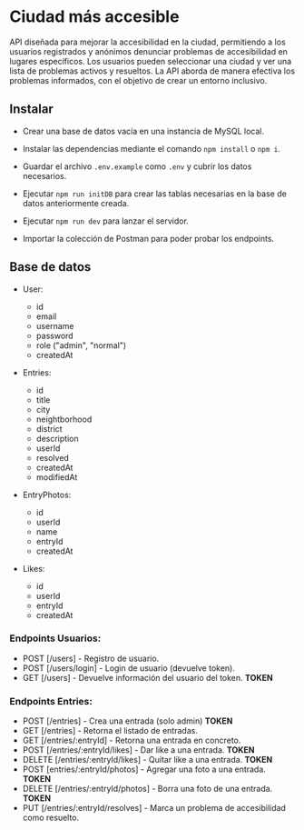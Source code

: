 # Ciudad más accesible

API diseñada para mejorar la accesibilidad en la ciudad, permitiendo a los usuarios registrados y anónimos denunciar problemas de accesibilidad en lugares específicos. Los usuarios pueden seleccionar una ciudad y ver una lista de problemas activos y resueltos. La API aborda de manera efectiva los problemas informados, con el objetivo de crear un entorno inclusivo.

## Instalar

- Crear una base de datos vacía en una instancia de MySQL local.

- Instalar las dependencias mediante el comando `npm install` o `npm i`.

- Guardar el archivo `.env.example` como `.env` y cubrir los datos necesarios.

- Ejecutar `npm run initDB` para crear las tablas necesarias en la base de datos anteriormente creada.

- Ejecutar `npm run dev` para lanzar el servidor.

- Importar la colección de Postman para poder probar los endpoints.

## Base de datos

- User:

  - id
  - email
  - username
  - password
  - role ("admin", "normal")
  - createdAt

- Entries:

  - id
  - title
  - city
  - neightborhood
  - district
  - description
  - userId
  - resolved
  - createdAt
  - modifiedAt

- EntryPhotos:

  - id
  - userId
  - name
  - entryId
  - createdAt

- Likes:

  - id
  - userId
  - entryId
  - createdAt

### Endpoints Usuarios:

- POST [/users] - Registro de usuario.
- POST [/users/login] - Login de usuario (devuelve token).
- GET [/users] - Devuelve información del usuario del token. **TOKEN**

### Endpoints Entries:

- POST [/entries] - Crea una entrada (solo admin) **TOKEN**
- GET [/entries] - Retorna el listado de entradas.
- GET [/entries/:entryId] - Retorna una entrada en concreto.
- POST [/entries/:entryId/likes] - Dar like a una entrada. **TOKEN**
- DELETE [/entries/:entryId/likes] - Quitar like a una entrada. **TOKEN**
- POST [entries/:entryId/photos] - Agregar una foto a una entrada. **TOKEN**
- DELETE [/entries/:entryId/photos] - Borra una foto de una entrada. **TOKEN**
- PUT [/entries/:entryId/resolves] - Marca un problema de accesibilidad como resuelto.
